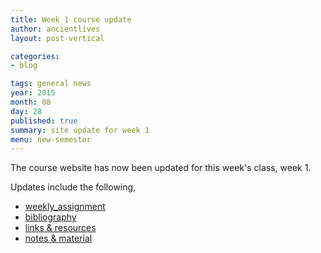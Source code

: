 ```yaml
---
title: Week 1 course update
author: ancientlives
layout: post-vertical

categories:
- blog

tags: general news
year: 2015
month: 08
day: 28
published: true
summary: site update for week 1
menu: new-semester
---
```


The course website has now been updated for this week's class, week 1.

Updates include the following,

* [weekly_assignment](/weekly_assignment)
* [bibliography](/bibliography)
* [links & resources](/links)
* [notes & material](/notes)
